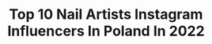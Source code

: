 ---
title: Top 10 Nail Artists Instagram Influencers In Poland In 2022
description: >-
  Find top nail artists Instagram influencers in Poland in 2022. Most popular hashtags: #paznokciehybrydowe #paznokcie #nails #nailartist.
platform: Instagram
hits: 84
text_top: Identify the most popular Instagram accounts on inBeat.
text_bottom: inBeat holds 84 Instagram influencers like this in Poland for you to connect with.
profiles:
  - username: "barbrafeszyn"
    fullname: >-
      Basia Góral
    bio: >-
      💅 Nail Artist | Beauty Blogger | Makeup Artist 👥 #inspiredbybarbra ✉️ barbrafeszyn@gmail.com 🎬 YouTube barbrafeszyn Blog ⤵️
    location: "Poland"
    followers: 10855
    engagement: 531
    commentsToLikes: 0.053662
    id: ck5bv1zihiuic0i119thgjl77
    verified: false
    hashtags: "#pierrereneprofessional, #nudenailswag, #flatlayautumn, #easynailart"
  - username: "candymona_official"
    fullname: >-
      ⭐ Nails & Fashion YouTuber ⭐
    bio: >-
      📸 Nail Artist & Content Creator 💜 Cute & Sexy style with Lot of Bling 📍 Poland, 𝕃𝕦𝕓𝕝𝕚𝕟 ⠀ ⬇️ 🄽🄾🅆🅈 🄵🄸🄻🄼 ⬇️
    location: "Poland"
    followers: 43585
    engagement: 329
    commentsToLikes: 0.097551
    id: ck6todn26dhlc0j7125mbd4gr
    verified: false
    hashtags: "#konkurs, #lavenderfields, #paznokciehybrydowe, #hybryda"
  - username: "nails.artistry"
    fullname: >-
      Nail Videos
    bio: >-
      follow for nail polish magic! ✨ BIZ INQUIRY👇👇👇 kik 📲nails.artistry email 📧 nailartbiz@keemail.me
    location: "Poland"
    followers: 1149730
    engagement: 207
    commentsToLikes: 0.004059
    id: ck14iglzsfats0i19g23uuuww
    verified: false
    hashtags: ""
  - username: "lakierowy_apacz"
    fullname: >-
      Paulina
    bio: >-
      💅 #nails #paznokcie #hybrydy 🇵🇱 Kraków 📧glowaczp@gmail.com ❤❤❤
    location: "Poland"
    followers: 47614
    engagement: 329
    commentsToLikes: 0.018074
    id: ck0vzxx5ibfcu0i191lsgb2fw
    verified: false
    hashtags: "#fallnails, #undiscovered, #colourpopcosmetics, #evelinecosmetics"
  - username: "bonjourmaadam"
    fullname: >-
      Klaudynka
    bio: >-
      🇵🇱 Poland, Bielsko-Biała • Contact: bonjourmaadam@gmail.com 📩
    location: "Poland"
    followers: 15177
    engagement: 255
    commentsToLikes: 0.042714
    id: ckaoyafjcgobm0i78ed9cub7r
    verified: false
    hashtags: "#womenpower, #hybridnails, #me, #pinterestinspired"
  - username: "ewuleeek"
    fullname: >-
      ewuleeek
    bio: >-
      🔝Ambasador @abagroup_file_manufacturer @maniking.pl 📨DM/ewusia1036@wp.pl
    location: "Poland"
    followers: 62234
    engagement: 650
    commentsToLikes: 0.012613
    id: ck0vzxwbdbf8h0i19m4921nt8
    verified: false
    hashtags: "#like, #paznokcie, #followme, #nailsinspiration"
  - username: "ujvary_aneta"
    fullname: >-
      Aneta Ujvary „Miss Deer Nails”
    bio: >-
      TOP NAILS INDIGO Young Team INDIGO DESIGNER Nails Inspirations 📸Foto 🎥video ❤️Nail Artis #MissDeer #AnetaUjvary #UjvaryAneta #indigoyoungteam
    location: "Poland"
    followers: 40964
    engagement: 567
    commentsToLikes: 0.013835
    id: ck13aqpoarp9x0i19whs1lnz3
    verified: false
    hashtags: "#nailsdid, #nailsofistagram, #nailfashion, #nailart"
  - username: "matuszewsk.a"
    fullname: >-
      NAILS DESIGNER 🔝️
    bio: >-
      Karolina Matuszewska 📨: matuszewska.lipka@gmail.com
    location: "Poland"
    followers: 94420
    engagement: 362
    commentsToLikes: 0.024752
    id: ck0u00yydsc7n0i193zh17e1m
    verified: false
    hashtags: "#nailsonfleek, #nails4you, #nailart, #nailporn"
  - username: "jonnydieppham"
    fullname: >-
      🇦🇺Jonnydieppham
    bio: >-
      💅Nail Artisan 🏅Awards winning 🌎Nails Magazine NTNA-S4/2017-1st Runner up 📧Bussiness email: Jonnypham29@yahoo.com ✖️Not accepting new clients
    location: "Poland"
    followers: 118019
    engagement: 120
    commentsToLikes: 0.021663
    id: ck138w5o3ib1f0i196baroyon
    verified: false
    hashtags: "#nailsofinstagram, #coffinnails, #nailwow, #notd"
  - username: "paznokcie_hybrydowe_katarzyny"
    fullname: >-
      Paznokcie Hybrydowe Katarzyny
    bio: >-
      Katarzyna Kłósek Master Educator MakeAr❤️ Przemyśl⭐️ Szkolenia stylizacji paznokci💅🏼 📞 517-147-149 ⬇️⬇️SZKOLENIE ONLINE⬇️⬇️
    location: "Poland"
    followers: 34612
    engagement: 69
    commentsToLikes: 0.050424
    id: ck8t288v8yi4d0j78qld9tb15
    verified: false
    hashtags: "#nails2inpire, #hybryda, #manicurehybrydowy, #nailart"
---